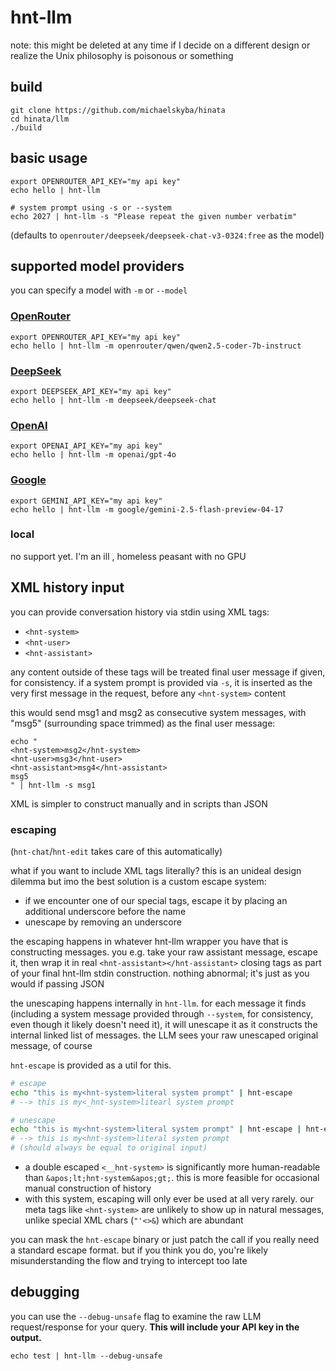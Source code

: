 # hnt-llm
note: this might be deleted at any time if I decide on a different design or
realize the Unix philosophy is poisonous or something

## build
```
git clone https://github.com/michaelskyba/hinata
cd hinata/llm
./build
```

## basic usage
```
export OPENROUTER_API_KEY="my api key"
echo hello | hnt-llm

# system prompt using -s or --system
echo 2027 | hnt-llm -s "Please repeat the given number verbatim"
```
(defaults to `openrouter/deepseek/deepseek-chat-v3-0324:free` as the model)

## supported model providers
you can specify a model with `-m` or `--model`

### [OpenRouter](https://openrouter.ai/settings/keys)
```
export OPENROUTER_API_KEY="my api key"
echo hello | hnt-llm -m openrouter/qwen/qwen2.5-coder-7b-instruct
```

### [DeepSeek](https://platform.deepseek.com/api_keys)
```
export DEEPSEEK_API_KEY="my api key"
echo hello | hnt-llm -m deepseek/deepseek-chat
```

### [OpenAI](https://platform.openai.com/settings/organization/api-keys)
```
export OPENAI_API_KEY="my api key"
echo hello | hnt-llm -m openai/gpt-4o
```

### [Google](https://aistudio.google.com/apikey)
```
export GEMINI_API_KEY="my api key"
echo hello | hnt-llm -m google/gemini-2.5-flash-preview-04-17
```

### local
no support yet. I'm an ill , homeless peasant with no GPU

## XML history input
you can provide conversation history via stdin using XML tags:
- `<hnt-system>`
- `<hnt-user>`
- `<hnt-assistant>`

any content outside of these tags will be treated final user message if given,
for consistency. if a system prompt is provided via `-s`, it is inserted as the
very first message in the request, before any `<hnt-system>` content

this would send msg1 and msg2 as consecutive system messages, with "msg5"
(surrounding space trimmed) as the final user message:
```
echo "
<hnt-system>msg2</hnt-system>
<hnt-user>msg3</hnt-user>
<hnt-assistant>msg4</hnt-assistant>
msg5
" | hnt-llm -s msg1
```

XML is simpler to construct manually and in scripts than JSON

### escaping
(`hnt-chat`/`hnt-edit` takes care of this automatically)

what if you want to include XML tags literally? this is an unideal design
dilemma but imo the best solution is a custom escape system:
- if we encounter one of our special tags, escape it by placing an additional
underscore before the name
- unescape by removing an underscore

the escaping happens in whatever hnt-llm wrapper you have that is constructing
messages. you e.g. take your raw assistant message, escape it, then wrap it in
real `<hnt-assistant></hnt-assistant>` closing tags as part of your final
hnt-llm stdin construction. nothing abnormal; it's just as you would if passing
JSON

the unescaping happens internally in `hnt-llm`. for each message it finds
(including a system message provided through `--system`, for consistency, even
though it likely doesn't need it), it will unescape it as it constructs the
internal linked list of messages. the LLM sees your raw unescaped original
message, of course

`hnt-escape` is provided as a util for this.
```sh
# escape
echo "this is my<hnt-system>literal system prompt" | hnt-escape
# --> this is my<_hnt-system>litearl system prompt

# unescape
echo "this is my<hnt-system>literal system prompt" | hnt-escape | hnt-escape -u
# --> this is my<hnt-system>literal system prompt
# (should always be equal to original input)
```

- a double escaped `<__hnt-system>` is significantly more human-readable than
`&apos;lt;hnt-system&apos;gt;`. this is more feasible for occasional manual
construction of history
- with this system, escaping will only ever be used at all very rarely. our
meta tags like `<hnt-system>` are unlikely to show up in natural messages,
unlike special XML chars (`"'<>&`) which are abundant

you can mask the `hnt-escape` binary or just patch the call if you really need a
standard escape format. but if you think you do, you're likely misunderstanding
the flow and trying to intercept too late

## debugging
you can use the `--debug-unsafe` flag to examine the raw LLM request/response
for your query. **This will include your API key in the output.**
```
echo test | hnt-llm --debug-unsafe
```
